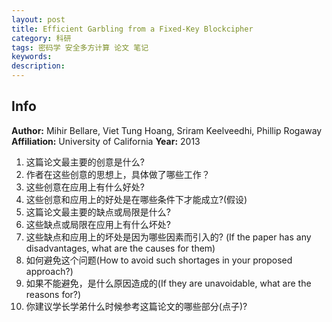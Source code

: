 ```yaml
---
layout: post
title: Efficient Garbling from a Fixed-Key Blockcipher
category: 科研
tags: 密码学 安全多方计算 论文 笔记
keywords: 
description:
---
```


## Info

**Author:** Mihir Bellare, Viet Tung Hoang, Sriram Keelveedhi, Phillip Rogaway
**Affiliation:** University of California
**Year:** 2013

1. 这篇论文最主要的创意是什么?  
2. 作者在这些创意的思想上，具体做了哪些工作？
3. 这些创意在应用上有什么好处?  
4. 这些创意和应用上的好处是在哪些条件下才能成立?(假设)  
5. 这篇论文最主要的缺点或局限是什么?  
6. 这些缺点或局限在应用上有什么坏处?  
7. 这些缺点和应用上的坏处是因为哪些因素而引入的? (If the paper has any disadvantages, what are the causes for them)  
8. 如何避免这个问题(How to avoid such shortages in your proposed approach?)
9. 如果不能避免，是什么原因造成的(If they are unavoidable, what are the reasons for?)
10. 你建议学长学弟什么时候参考这篇论文的哪些部分(点子)?